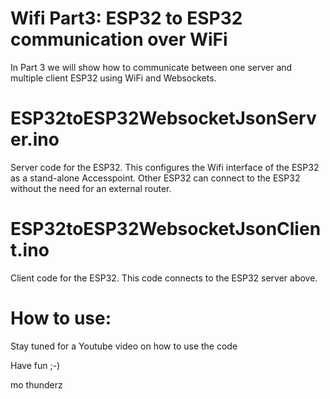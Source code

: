 # Wifi Part3: ESP32 to ESP32 communication over WiFi
In Part 3 we will show how to communicate between one server and multiple client ESP32 using WiFi and Websockets. 

# ESP32toESP32WebsocketJsonServer.ino
Server code for the ESP32. This configures the Wifi interface of the ESP32 as a stand-alone Accesspoint. Other ESP32 can connect to the ESP32 without the need for an external router.

# ESP32toESP32WebsocketJsonClient.ino
Client code for the ESP32. This code connects to the ESP32 server above.

# How to use:
Stay tuned for a Youtube video on how to use the code


Have fun ;-)

mo thunderz
